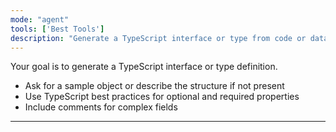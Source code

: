 ```yaml
---
mode: "agent"
tools: ['Best Tools']
description: "Generate a TypeScript interface or type from code or data"
---
```


Your goal is to generate a TypeScript interface or type definition.

- Ask for a sample object or describe the structure if not present
- Use TypeScript best practices for optional and required properties
- Include comments for complex fields

---
